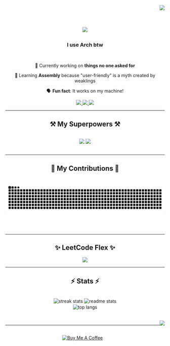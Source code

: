 <div align="right">
  <img src="https://profile-counter.glitch.me/ecnivs/count.svg?"  />

<h1 align="center">
    <img src="https://readme-typing-svg.herokuapp.com/?font=Righteous&size=35&center=true&vCenter=true&width=500&height=70&duration=4000&lines=Ahoy,+Loser!+⚓️;+I'm+Vince+Swu!;" />
</h1>

<h3 align="center">I use Arch btw</h3>

<br/>

<div align="center">
 
 🔭 Currently working on **things no one asked for**
 
 🌱 Learning **Assembly** because "user-friendly" is a myth created by weaklings

 🗣️ **Fun fact**: It works on my machine!

 </div>
 
<div align="center"> 
  <a href="mailto:vinceswu88@gmail.com">
    <img src="https://img.shields.io/badge/Gmail-333333?style=for-the-badge&logo=gmail&logoColor=red" />
  </a>
  <a href="https://linkedin.com/in/ecnivs" target="_blank">
    <img src="https://img.shields.io/badge/LinkedIn-0077B5?style=for-the-badge&logo=linkedin&logoColor=white" target="_blank" />
  </a>
  <a href="https://wa.me/+918837005671" target="_blank">
     <img src="https://img.shields.io/static/v1?message=Whatsapp&logo=whatsapp&label=&color=25D366&logoColor=white&labelColor=&style=for-the-badge" target="_blank" />
  </a>
</div>

 <hr/>
 
<h2 align="center">⚒️ My Superpowers ⚒️</h2>
<br/>
<div align="center">
    <img src="https://skillicons.dev/icons?i=html,css,python,java,c,md,flask"/>
    <img src="https://skillicons.dev/icons?i=bash,linux,arch,raspberrypi,kali," />  
  <br>
</div>
<br/><hr/>

<div align="center">
  <h2>🐍 My Contributions 🐍</h2>
  <br>
  <img alt="snake eating my contributions" src="https://raw.githubusercontent.com/ecnivs/ecnivs/output/github-contribution-grid-snake.svg" />  
  <br/><br/><br/>
</div>
<hr/>

<div align="center">
  <h2 align="center">✨ LeetCode Flex ✨</h2>
<p align="center">
  <img  align=top flex-grow=1 src="https://leetcard.jacoblin.cool/ecnivs?theme=dark&font=Nunito&ext=heatmap"/>
</p> </h2><hr/>
<h2 align="center">⚡ Stats ⚡</h2>
<br>
<div align=center>
  <img width=390 src="https://github-readme-streak-stats-salesp07.vercel.app/?user=ecnivs&count_private=true&theme=react&border_radius=10" alt="streak stats"/>
  <img width=390 src="https://github-readme-stats-salesp07.vercel.app/api?username=ecnivs&count_private=true&show_icons=true&theme=react&rank_icon=github&border_radius=10" alt="readme stats" />
  <br/>
  <img width=325 align="center" src="https://github-readme-stats-salesp07.vercel.app/api/top-langs/?username=ecnivs&hide=HTML&langs_count=8&layout=compact&theme=react&border_radius=10&size_weight=0.5&count_weight=0.5&exclude_repo=github-readme-stats" alt="top langs" />
</div>
<br/><br/>
<div align=right>
  <img align="right" height="150" src="https://external-content.duckduckgo.com/iu/?u=https%3A%2F%2Fc.tenor.com%2F4gPD1ccxrVgAAAAC%2Frick-ashley-dance.gif&f=1&nofb=1&ipt=89b0ce7cea13a71d675b2d81c4f1ae902adbdfe754b7671de41d8aaa77a23836&ipo=images"  />
</div>

<hr/>

<br/>
<div align="center">
  <a href="https://www.buymeacoffee.com/ecnivs" target="_blank"><img src="https://cdn.buymeacoffee.com/buttons/v2/default-yellow.png" alt="Buy Me A Coffee" style="height: 60px !important;width: 217px !important;" ></a>
</div>

<br/>

